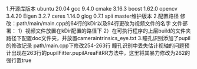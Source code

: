 1.开源库版本
ubuntu 20.04
gcc 9.4.0
cmake 3.16.3
boost 1.62.0
opencv 3.4.20
Eigen 3.2.7
ceres 1.14.0
glog 0.7.1
spii master维护版本
2.配置路径
修改：path/main/main.cpp的64行的kDir以及94行更改为视频文件的名字
文件部署：
1）视频文件放置在kDir配置的路径下
2）在可执行程序的上层build的文件夹路径下配置doc文件夹，并放置cameraintrinsics_eye.txt
3.瞳孔识别添加了pupil的修改记录
path/main.cpp下修改254-263行
瞳孔识别中丢失估计视轴的问题预计出现在263行的pupilFitter.pupilAreaFitRR方法中，这里将其暴力修改为262的强行置true

